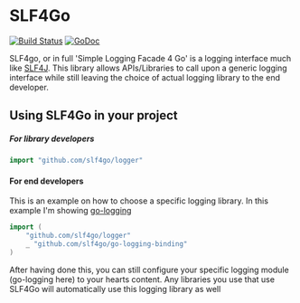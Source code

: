 # SLF4Go
[![Build Status](https://travis-ci.org/slf4go/logger.svg?branch=master)](https://travis-ci.org/slf4go/logger)
[![GoDoc](https://godoc.org/github.com/slf4go/logger?status.svg)](https://godoc.org/github.com/slf4go/logger)

SLF4go, or in full 'Simple Logging Facade 4 Go' is a logging interface much like [SLF4J](https://www.slf4j.org/). This library allows APIs/Libraries to call upon a generic logging interface while still leaving the choice of actual logging library to the end developer.

## Using SLF4Go in your project
##### For library developers
```go
import "github.com/slf4go/logger"
```

#### For end developers
This is an example on how to choose a specific logging library. In this example I'm showing [go-logging](https://github.com/op/go-logging)
```go
import (
	"github.com/slf4go/logger"
	_ "github.com/slf4go/go-logging-binding"
)
```

After having done this, you can still configure your specific logging module (go-logging here) to your hearts content. Any libraries you use that use SLF4Go will automatically use this logging library as well
